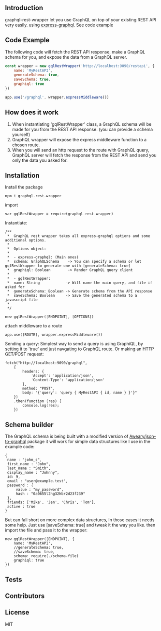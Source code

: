 ## Introduction

graphql-rest-wrapper let you use GraphQL on top of your existing REST API very easily. using [express-graphql](https://github.com/graphql/express-graphql).
See code example

## Code Example
The following code will fetch the REST API response, make a GraphQL schema for you, and expose the data from a GraphQL server.

```javascript
const wrapper = new gqlRestWrapper('http://localhost:9090/restapi', {
    name: 'MyRestAPI',
    generateSchema: true,
    saveSchema: true,
    graphiql: true
})

app.use('/graphql', wrapper.expressMiddleware())
```

## How does it work

1. When instantiating 'gqlRestWrapper' class, a GraphQL schema will be made for you from the REST API response. (you can provide a schema yourself)
2. GraphQL wrapper will expose the express middleware function to a chosen route.
3. When you will send an http request to the route with GraphQL query, GraphQL server will fetch the response from the REST API and send you only the data you asked for.


## Installation

Install the package
```
npm i graphql-rest-wrapper
```

import
```
var gqlRestWrapper = require(graphql-rest-wrapper)
```

Instantiate:
```
/**
 *  GraphQL rest wrapper takes all express-graphql options and some additional options.
 *
 *  Options object:
 *
 *  - express-graphql: (Main ones)
 *  schema: GraphQLSchema    -> You can specify a schema or let gqlRestWrapper to generate one with [generateSchema: true]
 *  graphiql: Boolean        -> Render GraphQL query client
 *
 *  - gqlRestWrapper:
 *  name: String            -> Will name the main query, and file if asked for
 *  generateSchema: Boolean -> Generate schema from the API response
 *  saveSchema: Boolean     -> Save the generated schema to a javascript file
 *
 */

new gqlRestWrapper([ENDPOINT], [OPTIONS])
```
attach middleware to a route
```
app.use([ROUTE], wrapper.expressMiddleware())
```

Sending a query:
Simplest way to send a query is using GraphiQL, by setting it to 'true' and just navgating to GraphQL route.
Or making an HTTP GET/POST request:
```
fetch("http://localhost:9090/graphql",
    {
        headers: {
            'Accept': 'application/json',
            'Content-Type': 'application/json'
        },
        method: "POST",
        body: "{'query': 'query { MyRestAPI { id, name } }'}"
    })
    .then(function (res) {
        console.log(res);
    })
```
## Schema builder

The GraphQL schema is being built with a modified version of [Aweary/json-to-graphql](https://github.com/Aweary/json-to-graphql "Aweary/json-to-graphql") package it will work for simple data structures like I use in the example code:
```
{
 name : "john_s",
 first_name : "John",
 last_name : "Smith",
 display_name : "Johnny",
 id: 9,
 email : "user@example.test",
 password : {
     value : "my_password",
     hash : "0a0655l2hg32hbr2d23f239"
 },
 friends: ['Mike', 'Jen', 'Chris', 'Tom'],
 active : true
}
```
But can fall short on more complex data structures, In those cases it needs some help.
Just use [saveSchema: true] and tweak it the way you like. then import the file and pass it to the wrapper:
```
new gqlRestWrapper([ENDPOINT], {
    name: 'MyRestAPI',
    //generateSchema: true,
    //saveSchema: true,
    schema: require(./schema-file)
    graphiql: true
})
```
## Tests



## Contributors



## License

MIT